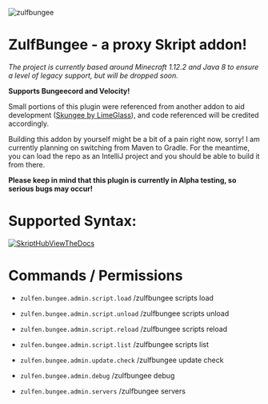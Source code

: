 

![zulfbungee](https://user-images.githubusercontent.com/38318382/180299758-f01f2373-6f47-4f24-ba1b-f69343c61424.png)


# **ZulfBungee - a proxy Skript addon!**

*The project is currently based around Minecraft 1.12.2 and Java 8 to ensure a level of legacy support, but will be dropped soon.*

**Supports Bungeecord and Velocity!**

Small portions of this plugin were referenced from another addon to aid development ([Skungee by LimeGlass](https://github.com/Skungee/Skungee-2.0.0)), and code referenced will be credited accordingly.

Building this addon by yourself might be a bit of a pain right now, sorry! I am currently planning on switching from Maven to Gradle. For the meantime, you can load the repo as an IntelliJ project and you should be able to build it from there.

**Please keep in mind that this plugin is currently in Alpha testing, so serious bugs may occur!**

# **Supported Syntax:**

[![SkriptHubViewTheDocs](http://skripthub.net/static/addon/ViewTheDocsButton.png)](http://skripthub.net/docs/?addon=ZulfBungee)

# Commands / Permissions

- `zulfen.bungee.admin.script.load` /zulfbungee scripts load <name>
- `zulfen.bungee.admin.script.unload` /zulfbungee scripts unload <name>
- `zulfen.bungee.admin.script.reload` /zulfbungee scripts reload <name>
- `zulfen.bungee.admin.script.list` /zulfbungee scripts list

- `zulfen.bungee.admin.update.check` /zulfbungee update check
- `zulfen.bungee.admin.debug` /zulfbungee debug
- `zulfen.bungee.admin.servers` /zulfbungee servers

